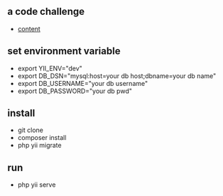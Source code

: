 ## a code challenge
   - [content](https://www.wolai.com/cUoqfoQSb9bnAMQfYaXuGr)
## set environment variable
   - export YII_ENV="dev"
   - export DB_DSN="mysql:host=your db host;dbname=your db name"
   - export DB_USERNAME="your db username"
   - export DB_PASSWORD="your db pwd"
## install
   - git clone
   - composer install
   - php yii migrate
## run
   - php yii serve